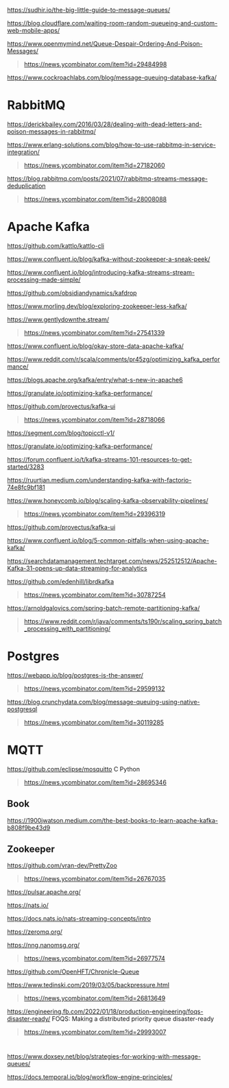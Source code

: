 https://sudhir.io/the-big-little-guide-to-message-queues/

https://blog.cloudflare.com/waiting-room-random-queueing-and-custom-web-mobile-apps/

https://www.openmymind.net/Queue-Despair-Ordering-And-Poison-Messages/
> https://news.ycombinator.com/item?id=29484998

https://www.cockroachlabs.com/blog/message-queuing-database-kafka/

# RabbitMQ
https://derickbailey.com/2016/03/28/dealing-with-dead-letters-and-poison-messages-in-rabbitmq/

https://www.erlang-solutions.com/blog/how-to-use-rabbitmq-in-service-integration/
> https://news.ycombinator.com/item?id=27182060

https://blog.rabbitmq.com/posts/2021/07/rabbitmq-streams-message-deduplication
> https://news.ycombinator.com/item?id=28008088

# Apache Kafka
https://github.com/kattlo/kattlo-cli

https://www.confluent.io/blog/kafka-without-zookeeper-a-sneak-peek/

https://www.confluent.io/blog/introducing-kafka-streams-stream-processing-made-simple/

https://github.com/obsidiandynamics/kafdrop

https://www.morling.dev/blog/exploring-zookeeper-less-kafka/

https://www.gentlydownthe.stream/
> https://news.ycombinator.com/item?id=27541339

https://www.confluent.io/blog/okay-store-data-apache-kafka/

https://www.reddit.com/r/scala/comments/pr45zg/optimizing_kafka_performance/

https://blogs.apache.org/kafka/entry/what-s-new-in-apache6

https://granulate.io/optimizing-kafka-performance/

https://github.com/provectus/kafka-ui
> https://news.ycombinator.com/item?id=28718066

https://segment.com/blog/topicctl-v1/

https://granulate.io/optimizing-kafka-performance/

https://forum.confluent.io/t/kafka-streams-101-resources-to-get-started/3283

https://ruurtjan.medium.com/understanding-kafka-with-factorio-74e8fc9bf181

https://www.honeycomb.io/blog/scaling-kafka-observability-pipelines/
> https://news.ycombinator.com/item?id=29396319

https://github.com/provectus/kafka-ui

https://www.confluent.io/blog/5-common-pitfalls-when-using-apache-kafka/

https://searchdatamanagement.techtarget.com/news/252512512/Apache-Kafka-31-opens-up-data-streaming-for-analytics

https://github.com/edenhill/librdkafka
> https://news.ycombinator.com/item?id=30787254

https://arnoldgalovics.com/spring-batch-remote-partitioning-kafka/
> https://www.reddit.com/r/java/comments/ts190r/scaling_spring_batch_processing_with_partitioning/

# Postgres
https://webapp.io/blog/postgres-is-the-answer/
> https://news.ycombinator.com/item?id=29599132

https://blog.crunchydata.com/blog/message-queuing-using-native-postgresql
> https://news.ycombinator.com/item?id=30119285

# MQTT
https://github.com/eclipse/mosquitto C Python
> https://news.ycombinator.com/item?id=28695346

## Book
https://1900jwatson.medium.com/the-best-books-to-learn-apache-kafka-b808f9be43d9

## Zookeeper
https://github.com/vran-dev/PrettyZoo
> https://news.ycombinator.com/item?id=26767035

https://pulsar.apache.org/

https://nats.io/

https://docs.nats.io/nats-streaming-concepts/intro

https://zeromq.org/

https://nng.nanomsg.org/
> https://news.ycombinator.com/item?id=26977574

https://github.com/OpenHFT/Chronicle-Queue

https://www.tedinski.com/2019/03/05/backpressure.html
> https://news.ycombinator.com/item?id=26813649

https://engineering.fb.com/2022/01/18/production-engineering/foqs-disaster-ready/ FOQS: Making a distributed priority queue disaster-ready
> https://news.ycombinator.com/item?id=29993007

#
https://www.doxsey.net/blog/strategies-for-working-with-message-queues/

https://docs.temporal.io/blog/workflow-engine-principles/